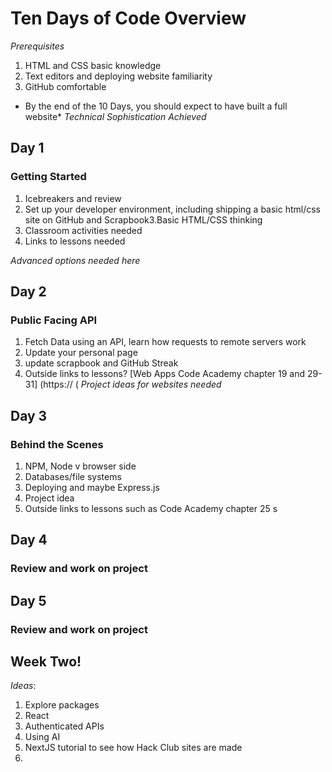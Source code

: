 # Ten Days of Code Overview

  *Prerequisites*

1. HTML and CSS basic knowledge
2. Text editors and deploying website familiarity
3. GitHub comfortable 


* By the end of the 10 Days, you should expect to have built a full website* 
*Technical Sophistication Achieved*

## Day 1
### Getting Started

1. Icebreakers and review
2. Set up your developer environment, including shipping a basic html/css site on GitHub and Scrapbook3.Basic HTML/CSS thinking
4. Classroom activities needed
5. Links to lessons needed

*Advanced options needed here*




## Day 2
### Public Facing API
1. Fetch Data using an API, learn how requests to remote servers work
2. Update your personal page
3. update scrapbook and GitHub Streak
4. Outside links to lessons? [Web Apps Code Academy chapter 19 and 29-31] (https:// ( 
*Project ideas for websites needed*


## Day 3
### Behind the Scenes
1. NPM, Node v browser side  
2. Databases/file systems
3. Deploying and maybe Express.js
4. Project idea
5. Outside links to lessons such as Code Academy chapter 25    s


## Day 4
### Review and work on project


## Day 5
### Review and work on project



## Week Two! 
*Ideas*:
1. Explore packages
2. React
3. Authenticated APIs
4. Using AI
5. NextJS tutorial to see how Hack Club sites are made
6. 
